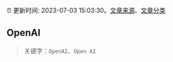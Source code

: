 :alarm_clock: 更新时间: 2023-07-03 15:03:30。[文章来源](/README.md)、[文章分类](/TAGS.md)

## OpenAI


> 关键字：`OpenAI`、`Open AI`




